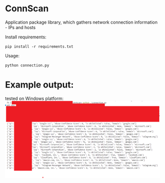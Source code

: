 # ConnScan
Application package library, which gathers network connection information - IPs and hosts


Install requirements:


```
pip install -r requirements.txt
```

Usage:

```
python connection.py
```

# Example output:

tested on Windows platform:
![alt text](windows.png)

